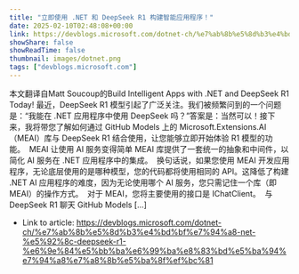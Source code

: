 ```yaml
---
title: "立即使用 .NET 和 DeepSeek R1 构建智能应用程序！"
date: 2025-02-10T02:48:08+00:00
link: https://devblogs.microsoft.com/dotnet-ch/%e7%ab%8b%e5%8d%b3%e4%bd%bf%e7%94%a8-net-%e5%92%8c-deepseek-r1-%e6%9e%84%e5%bb%ba%e6%99%ba%e8%83%bd%e5%ba%94%e7%94%a8%e7%a8%8b%e5%ba%8f%ef%bc%81
showShare: false
showReadTime: false
thumbnail: images/dotnet.png
tags: ["devblogs.microsoft.com"]
---
```

本文翻译自Matt Soucoup的Build Intelligent Apps with .NET and DeepSeek R1 Today! 最近，DeepSeek R1 模型引起了广泛关注。我们被频繁问到的一个问题是：“我能在 .NET 应用程序中使用 DeepSeek 吗？”答案是：当然可以！接下来，我将带您了解如何通过 GitHub Models 上的 Microsoft.Extensions.AI（MEAI）库与 DeepSeek R1 结合使用，让您能够立即开始体验 R1 模型的功能。  MEAI 让使用 AI 服务变得简单 MEAI 库提供了一套统一的抽象和中间件，以简化 AI 服务在 .NET 应用程序中的集成。  换句话说，如果您使用 MEAI 开发应用程序，无论底层使用的是哪种模型，您的代码都将使用相同的 API。这降低了构建 .NET AI 应用程序的难度，因为无论使用哪个 AI 服务，您只需记住一个库（即 MEAI）的操作方式。  对于 MEAI，您将主要使用的接口是 IChatClient。  与 DeepSeek R1 聊天 GitHub Models […]

- Link to article: https://devblogs.microsoft.com/dotnet-ch/%e7%ab%8b%e5%8d%b3%e4%bd%bf%e7%94%a8-net-%e5%92%8c-deepseek-r1-%e6%9e%84%e5%bb%ba%e6%99%ba%e8%83%bd%e5%ba%94%e7%94%a8%e7%a8%8b%e5%ba%8f%ef%bc%81